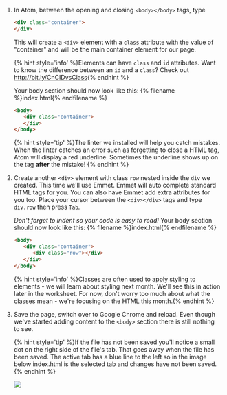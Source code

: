 1. In Atom, between the opening and closing `<body></body>` tags, type

   ```html
   <div class="container">
   </div>
   ```

   This will create a `<div>` element with a `class` attribute with the value of "container" and will be the main container element for our page.

   {% hint style='info' %}Elements can have `class` and `id` attributes. Want to know the difference between an `id` and a `class`?  Check out <a href="http://bit.ly/CnCIDvsClass">http://bit.ly/CnCIDvsClass</a>{% endhint %}

   Your body section should now look like this:
   {% filename %}index.html{% endfilename %}
   ```html
   <body>
      <div class="container">
      </div>
   </body>
   ```
      {% hint style='tip' %}The linter we installed will help you catch mistakes. When the linter catches an error such as forgetting to close a HTML tag, Atom will display a red underline. Sometimes the underline shows up on the tag **after** the mistake!
{% endhint %}

1. Create another `<div>` element with class `row` nested inside the `div` we created. This time we'll use Emmet. Emmet will auto complete standard HTML tags for you. You can also have Emmet add extra attributes for you too. Place your cursor between the `<div></div>` tags and type `div.row` then press `Tab`.

   _Don't forget to indent so your code is easy to read!_
   Your body section should now look like this:
   {% filename %}index.html{% endfilename %}
   ```html
   <body>
      <div class="container">
         <div class="row"></div>
      </div>
   </body>
   ```

    {% hint style='info' %}Classes are often used to apply styling to elements - we will learn about styling next month. We'll see this in action later in the worksheet.  For now, don't worry too much about what the classes mean - we're focusing on the HTML this month.{% endhint %}

1. Save the page, switch over to Google Chrome and reload.  Even though we've started adding content to the `<body>` section there is still nothing to see.

    {% hint style='tip' %}If the file has not been saved you'll notice a small dot on the right side of the file's tab.  That goes away when the file has been saved.  The active tab has a blue line to the left so in the image below index.html is the selected tab and changes have not been saved.{% endhint %}

    ![](images/atom.png)

